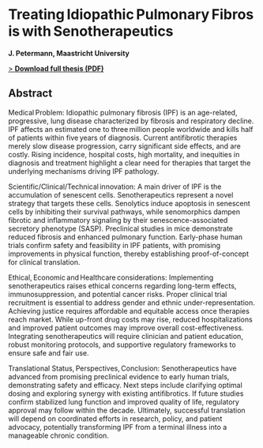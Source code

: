 # Treating Idiopathic Pulmonary Fibrosis with Senotherapeutics
**J. Petermann, Maastricht University**  

[> **Download full thesis (PDF)**](thesis.pdf)

## Abstract  
Medical Problem: 
Idiopathic pulmonary fibrosis (IPF) is an age-related, progressive, lung disease characterized by fibrosis and respiratory decline. IPF affects an estimated one to three million people worldwide and kills half of patients within five years of diagnosis. Current antifibrotic therapies merely slow disease progression, carry significant side effects, and are costly. Rising incidence, hospital costs, high mortality, and inequities in diagnosis and treatment highlight a clear need for therapies that target the underlying mechanisms driving IPF pathology. 

Scientific/Clinical/Technical innovation: 
A main driver of IPF is the accumulation of senescent cells. Senotherapeutics represent a novel strategy that targets these cells. Senolytics induce apoptosis in senescent cells by inhibiting their survival pathways, while senomorphics dampen fibrotic and inflammatory signaling by their senescence-associated secretory phenotype (SASP). Preclinical studies in mice demonstrate reduced fibrosis and enhanced pulmonary function. Early-phase human trials confirm safety and feasibility in IPF patients, with promising improvements in physical function, thereby establishing proof-of-concept for clinical translation. 

Ethical, Economic and Healthcare considerations:
Implementing senotherapeutics raises ethical concerns regarding long-term effects, immunosuppression, and potential cancer risks. Proper clinical trial recruitment is essential to address gender and ethnic under-representation. Achieving justice requires affordable and equitable access once therapies reach market. While up-front drug costs may rise, reduced hospitalizations and improved patient outcomes may improve overall cost-effectiveness. Integrating senotherapeutics will require clinician and patient education, robust monitoring protocols, and supportive regulatory frameworks to ensure safe and fair use. 

Translational Status, Perspectives, Conclusion:
Senotherapeutics have advanced from promising preclinical evidence to early human trials, demonstrating safety and efficacy. Next steps include clarifying optimal dosing and exploring synergy with existing antifibrotics. If future studies confirm stabilized lung function and improved quality of life, regulatory approval may follow within the decade. Ultimately, successful translation will depend on coordinated efforts in research, policy, and patient advocacy, potentially transforming IPF from a terminal illness into a manageable chronic condition. 
